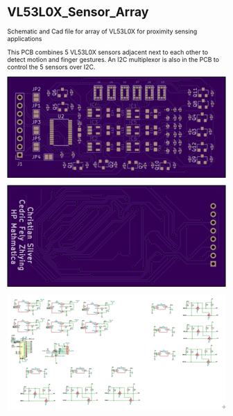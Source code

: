 # VL53L0X_Sensor_Array
Schematic and Cad file for array of VL53L0X for proximity sensing applications

This PCB combines 5 VL53L0X sensors adjacent next to each other to detect motion and finger gestures. An I2C multiplexor is also in the PCB to control the 5 sensors over I2C.

![Front of PCB](/pics/front.png)

![Back of PCB](/pics/back.png)

![Schematic](/pics/schematic.png)
